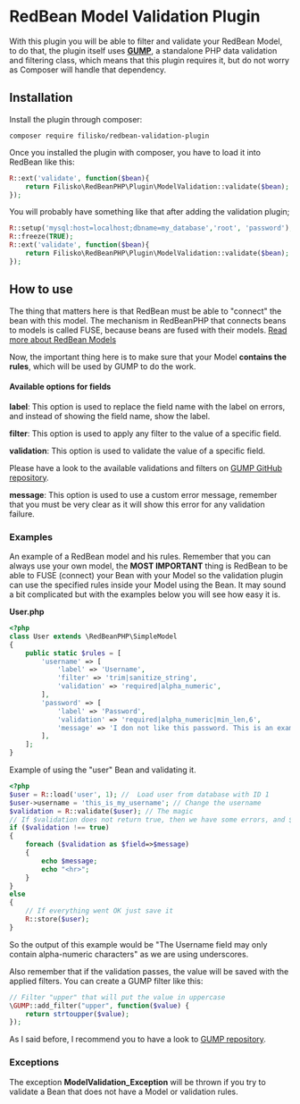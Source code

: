 # RedBean Model Validation Plugin
With this plugin you will be able to filter and validate your RedBean Model, to do that, the plugin itself uses **[GUMP](https://github.com/Wixel/GUMP)**, a standalone PHP data validation and filtering class, which means that this plugin requires it, but do not worry as Composer will handle that dependency.

## Installation
Install the plugin through composer:

`composer require filisko/redbean-validation-plugin`

Once you installed the plugin with composer, you have to load it into RedBean like this:
```php
R::ext('validate', function($bean){
    return Filisko\RedBeanPHP\Plugin\ModelValidation::validate($bean);
});
```

You will probably have something like that after adding the validation plugin;
```php
R::setup('mysql:host=localhost;dbname=my_database','root', 'password');
R::freeze(TRUE);
R::ext('validate', function($bean){
    return Filisko\RedBeanPHP\Plugin\ModelValidation::validate($bean);
});
```


## How to use
The thing that matters here is that RedBean must be able to "connect" the bean with this model. The mechanism in RedBeanPHP that connects beans to models is called FUSE, because beans are fused with their models. [Read more about RedBean Models](http://www.redbeanphp.com/index.php?p=/link_beans)

Now, the important thing here is to make sure that your Model **contains the rules**, which will be used by GUMP to do the work.

#### Available options for fields

**label**: This option is used to replace the field name with the label on errors, and instead of showing the field name, show the label.

**filter**: This option is used to apply any filter to the value of a specific field.

**validation**: This option is used to validate the value of a specific field.

Please have a look to the available validations and filters on [GUMP GitHub repository](https://github.com/Wixel/GUMP).

**message**: This option is used to use a custom error message, remember that you must be very clear as it will show this error for any validation failure.

### Examples

An example of a RedBean model and his rules. Remember that you can always use your own model, the **MOST IMPORTANT** thing is RedBean to be able to FUSE (connect) your Bean with your Model so the validation plugin can use the specified rules inside your Model using the Bean. It may sound a bit complicated but with the examples below you will see how easy it is.

**User.php**
```php
<?php
class User extends \RedBeanPHP\SimpleModel
{
    public static $rules = [
        'username' => [
            'label' => 'Username',
            'filter' => 'trim|sanitize_string',
            'validation' => 'required|alpha_numeric',
        ],
        'password' => [
            'label' => 'Password',
            'validation' => 'required|alpha_numeric|min_len,6',
            'message' => 'I don not like this password. This is an example of a bad message.'
        ],
    ];
}
```

Example of using the "user" Bean and validating it.
```php
<?php
$user = R::load('user', 1); //  Load user from database with ID 1
$user->username = 'this_is_my_username'; // Change the username
$validation = R::validate($user); // The magic
// If $validation does not return true, then we have some errors, and $validation will return an array of these errors
if ($validation !== true)
{
    foreach ($validation as $field=>$message)
    {
        echo $message;
        echo "<hr>";
    }
}
else
{
    // If everything went OK just save it
    R::store($user);
}
```
So the output of this example would be "The Username field may only contain alpha-numeric characters" as we are using underscores.

Also remember that if the validation passes, the value will be saved with the applied filters. You can create a GUMP filter like this:
```php
// Filter "upper" that will put the value in uppercase
\GUMP::add_filter("upper", function($value) {
    return strtoupper($value);
});
```
As I said before, I recommend you to have a look to [GUMP repository](https://github.com/Wixel/GUMP).

### Exceptions
The exception **ModelValidation_Exception** will be thrown if you try to validate a Bean that does not have a Model or validation rules.

